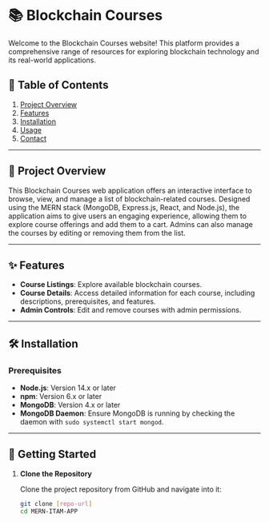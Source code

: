 # 📚 Blockchain Courses

Welcome to the Blockchain Courses website! This platform provides a comprehensive range of resources for exploring blockchain technology and its real-world applications.

## 📑 Table of Contents
1. [Project Overview](#project-overview)
2. [Features](#features)
3. [Installation](#installation)
4. [Usage](#usage)
5. [Contact](#contact)

---

## 📝 Project Overview

This Blockchain Courses web application offers an interactive interface to browse, view, and manage a list of blockchain-related courses. Designed using the MERN stack (MongoDB, Express.js, React, and Node.js), the application aims to give users an engaging experience, allowing them to explore course offerings and add them to a cart. Admins can also manage the courses by editing or removing them from the list.

---

## ✨ Features
- **Course Listings**: Explore available blockchain courses.
- **Course Details**: Access detailed information for each course, including descriptions, prerequisites, and features.
- **Admin Controls**: Edit and remove courses with admin permissions.

---

## 🛠 Installation

### Prerequisites
- **Node.js**: Version 14.x or later
- **npm**: Version 6.x or later
- **MongoDB**: Version 4.x or later
- **MongoDB Daemon**: Ensure MongoDB is running by checking the daemon with `sudo systemctl start mongod`.

---

## 🚀 Getting Started

1. **Clone the Repository**

   Clone the project repository from GitHub and navigate into it:
   ```bash
   git clone [repo-url]
   cd MERN-ITAM-APP
